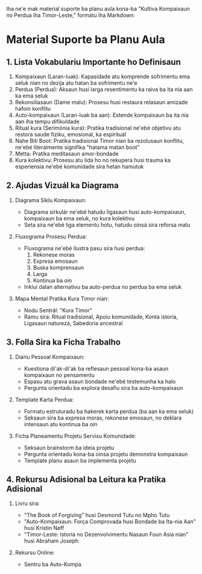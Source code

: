 Iha ne'e mak material suporte ba planu aula kona-ba "Kultiva Kompaixaun no Perdua iha Timor-Leste," formatu iha Markdown:

# Material Suporte ba Planu Aula

## 1. Lista Vokabulariu Importante ho Definisaun

1. Kompaixaun (Laran-luak): Kapasidade atu komprende sofrimentu ema seluk nian no dezija atu hatan ba sofrimentu ne'e
2. Perdua (Perdua): Aksaun husi larga resentimentu ka raiva ba ita nia aan ka ema seluk
3. Rekonsiliasaun (Dame malu): Prosesu husi restaura relasaun amizade hafoin konflitu
4. Auto-kompaixaun (Laran-luak ba aan): Estende kompaixaun ba ita nia aan iha tempu difikuldade
5. Ritual kura (Serimónia kura): Pratika tradisional ne'ebé objetivu atu restora saude fiziku, emosional, ka espirituál
6. Nahe Biti Boot: Pratika tradisional Timor nian ba rezolusaun konflitu, ne'ebé literalmente signifika "hatama matan boot"
7. Metta: Pratika meditasaun amor-bondade
8. Kura kolektivu: Prosesu atu lida ho no rekupera husi trauma ka esperiensia ne'ebé komunidade sira hetan hamutuk

## 2. Ajudas Vizuál ka Diagrama

1. Diagrama Siklu Kompaixaun:
   - Diagrama sirkulár ne'ebé hatudu ligasaun husi auto-kompaixaun, kompaixaun ba ema seluk, no kura kolektivu
   - Seta sira ne'ebé liga elementu hotu, hatudu oinsá sira reforsa malu

2. Fluxograma Prosesu Perdua:
   - Fluxograma ne'ebé ilustra pasu sira husi perdua:
     1. Rekonese moras
     2. Expresa emosaun
     3. Buska komprensaun
     4. Larga
     5. Kontinua ba oin
   - Inklui dalan alternativu ba auto-perdua no perdua ba ema seluk

3. Mapa Mental Pratika Kura Timor nian:
   - Nodu Sentrál: "Kura Timor"
   - Ramu sira: Ritual tradisional, Apoiu komunidade, Konta istoria, Ligasaun natureza, Sabedoria ancestral

## 3. Folla Sira ka Ficha Trabalho

1. Diariu Pessoal Kompaixaun:
   - Kuestiona di'ak-di'ak ba reflesaun pessoal kona-ba asaun kompaixaun no pensamentu
   - Espasu atu grava asaun bondade ne'ebé testemunha ka halo
   - Pergunta orientadu ba explora desafiu sira ba auto-kompaixaun

2. Template Karta Perdua:
   - Formatu estruturadu ba hakerek karta perdua (ba aan ka ema seluk)
   - Seksaun sira ba expresa moras, rekonese emosaun, no deklara intensaun atu kontinua ba oin

3. Ficha Planeamentu Projetu Servisu Komunidade:
   - Seksaun brainstorm ba ideia projetu
   - Pergunta orientadu kona-ba oinsa projetu demonstra kompaixaun
   - Template planu asaun ba implementa projetu

## 4. Rekursu Adisional ba Leitura ka Pratika Adisional

1. Livru sira:
   - "The Book of Forgiving" husi Desmond Tutu no Mpho Tutu
   - "Auto-Kompaixaun: Força Comprovada husi Bondade ba Ita-nia Aan" husi Kristin Neff
   - "Timor-Leste: Istoria no Dezenvolvimentu Nasaun Foun Asia nian" husi Abraham Joseph

2. Rekursu Online:
   - Sentru ba Auto-Kompa